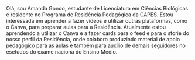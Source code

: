 Olá, sou Amanda Gondo, estudante de Licenciatura em Ciências Biológicas e residente no Programa de Residência Pedagógica da CAPES. Estou interessada em aprender a fazer vídeos e utilizar outras plataformas, como o Canva, para preparar aulas para a Residência.
Atualmente estou aprendendo a utilizar o Canva e a fazer cards para o feed e para o storie do nosso perfil da Residência, onde colaboro produzindo material de apoio pedagógico para as aulas e também para auxílio de demais seguidores no esetudos do exame naciona do Ensino Médio. 


<!---
Amanda-Gondo/Amanda-Gondo is a ✨ special ✨ repository because its `README.md` (this file) appears on your GitHub profile.
You can click the Preview link to take a look at your changes.
--->
